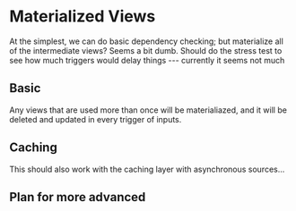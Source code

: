 # Materialized Views

At the simplest, we can do basic dependency checking; but materialize all of the intermediate views? Seems a bit dumb. Should do the stress test to see how much triggers would delay things --- currently it seems not much

## Basic

Any views that are used more than once will be materialiazed, and it will be deleted and updated in every trigger of inputs.


## Caching

This should also work with the caching layer with asynchronous sources... 

## Plan for more advanced